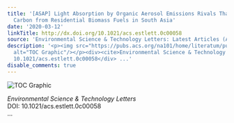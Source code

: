 ```yaml
---
title: '[ASAP] Light Absorption by Organic Aerosol Emissions Rivals That of Black
  Carbon from Residential Biomass Fuels in South Asia'
date: '2020-03-12'
linkTitle: http://dx.doi.org/10.1021/acs.estlett.0c00058
source: 'Environmental Science & Technology Letters: Latest Articles (ACS Publications)'
description: '<p><img src="https://pubs.acs.org/na101/home/literatum/publisher/achs/journals/content/estlcu/0/estlcu.ahead-of-print/acs.estlett.0c00058/20200312/images/medium/ez0c00058_0004.gif"
  alt="TOC Graphic"/></p><div><cite>Environmental Science & Technology Letters</cite></div><div>DOI:
  10.1021/acs.estlett.0c00058</div> ...'
disable_comments: true
---
```

<p><img src="https://pubs.acs.org/na101/home/literatum/publisher/achs/journals/content/estlcu/0/estlcu.ahead-of-print/acs.estlett.0c00058/20200312/images/medium/ez0c00058_0004.gif" alt="TOC Graphic"/></p><div><cite>Environmental Science & Technology Letters</cite></div><div>DOI: 10.1021/acs.estlett.0c00058</div> ...